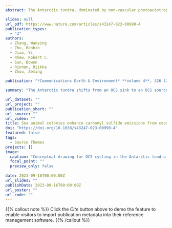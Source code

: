 ```yaml
---
abstract: The Antarctic tundra, dominated by non-vascular photoautotrophs (NVP) like mosses and lichens, serves as an important habitat for sea animals. These animals contribute organic matter and oceanic sulfur to land, potentially influencing sulfur transformations. Here, we measured carbonyl sulfide (OCS) fluxes from the Antarctic tundra and linked them to soil biochemical properties. Results revealed that the NVP-dominated upland tundra acted as an OCS sink (−0.97 ± 0.57 pmol m−2 s−1), driven by NVP and OCS-metabolizing enzymes from soil microbes (e.g., Acidobacteria, Verrucomicrobia, and Chloroflexi). In contrast, tundra within sea animal colonies exhibited OCS emissions up to 1.35 ± 0.38 pmol m−2 s−1, resulting from the introduction of organosulfur compounds that stimulated concurrent OCS production. Furthermore, sea animal colonization likely influenced OCS-metabolizing microbial communities and further promoted OCS production. Overall, this study highlighted the role of sea animal activities in shaping the soil-atmospheric exchange of OCS through interacting with soil chemical properties and microbial compositions.   

slides: null
url_pdf: https://www.nature.com/articles/s43247-023-00990-4
publication_types:
  - "2"
authors:
  - Zhang, Wanying
  - Zhu, Renbin
  - Jiao, Yi 
  - Rhew, Robert C. 
  - Sun, Bowen
  - Rinnan, Riikka
  - Zhou, Zeming

publication: "*Communications Earth & Environment* **volume 4**, 326 (2023)"

summary: "The Antarctic tundra shifts from an OCS sink to an OCS source when occupied by sea animal colonies"

url_dataset: ""
url_project: ""
publication_short: ""
url_source: ""
url_video: ""
title: Sea animal colonies enhance carbonyl sulfide emissions from coastal Antarctic tundra
doi: "https://doi.org/10.1038/s43247-023-00990-4"
featured: false
tags:
  - Source Themes
projects: []
image:
  caption: "Conceptual drawing for OCS cycling in the Antarctic tundra (Fig 5 in paper) "
  focal_point: ""
  preview_only: false  
  
date: 2023-09-16T00:00:00Z  
url_slides: ""
publishDate: 2023-09-16T00:00:00Z
url_poster: ""
url_code: ""
---
```


{{% callout note %}}
Click the *Cite* button above to demo the feature to enable visitors to import publication metadata into their reference management software.
{{% /callout %}}
